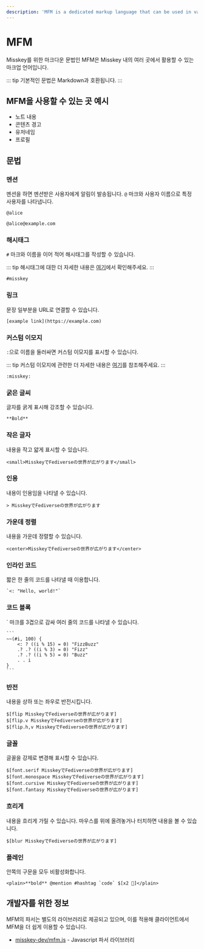 ```yaml
---
description: 'MFM is a dedicated markup language that can be used in various places on Misskey.'
---
```


# MFM
Misskey를 위한 마크다운 문법인 MFM은 Misskey 내의 여러 곳에서 활용할 수 있는 마크업 언어입니다.

::: tip
기본적인 문법은 Markdown과 호환됩니다.
:::

## MFM을 사용할 수 있는 곳 예시
- 노트 내용
- 콘텐츠 경고
- 유저네임
- 프로필

## 문법
### 멘션
멘션을 하면 멘션받은 사용자에게 알림이 발송됩니다. `@` 마크와 사용자 이름으로 특정 사용자를 나타냅니다.

```:no-line-numbers
@alice
```
```:no-line-numbers
@alice@example.com
```

### 해시태그
`#` 마크와 이름을 이어 적어 해시태그를 작성할 수 있습니다.

::: tip
해시태그에 대한 더 자세한 내용은 [여기](./hashtag.md)에서 확인해주세요.
:::

```:no-line-numbers
#misskey
```

### 링크
문장 일부분을 URL로 연결할 수 있습니다.
```:no-line-numbers
[example link](https://example.com)
```

### 커스텀 이모지
`:`으로 이름을 둘러싸면 커스텀 이모지를 표시할 수 있습니다.

::: tip
커스텀 이모지에 관련한 더 자세한 내용은 [여기](./custom-emoji.md)를 참조해주세요.
:::

```:no-line-numbers
:misskey:
```

### 굵은 글씨
글자를 굵게 표시해 강조할 수 있습니다.
```:no-line-numbers
**Bold**
```

### 작은 글자
내용을 작고 얇게 표시할 수 있습니다.
```:no-line-numbers
<small>MisskeyでFediverseの世界が広がります</small>
```

### 인용
내용이 인용임을 나타낼 수 있습니다.
```:no-line-numbers
> MisskeyでFediverseの世界が広がります
```

### 가운데 정렬
내용을 가운데 정렬할 수 있습니다.
```:no-line-numbers
<center>MisskeyでFediverseの世界が広がります</center>
```

### 인라인 코드
짧은 한 줄의 코드를 나타낼 때 이용합니다.
```:no-line-numbers
`<: "Hello, world!"`
```

### 코드 블록
` 마크를 3겹으로 감싸 여러 줄의 코드를 나타낼 수 있습니다.
<div class="language-text ext-text"><pre v-pre class="language-text"><code>```
~~(#i, 100) {
	&lt;: ? ((i % 15) = 0) "FizzBuzz"
	.? .? ((i % 3) = 0) "Fizz"
	.? .? ((i % 5) = 0) "Buzz"
	. . i
}
```
</code></pre></div>

### 반전
내용을 상하 또는 좌우로 반전시킵니다.
```:no-line-numbers
$[flip MisskeyでFediverseの世界が広がります]
$[flip.v MisskeyでFediverseの世界が広がります]
$[flip.h,v MisskeyでFediverseの世界が広がります]
```

### 글꼴
글꼴을 강제로 변경해 표시할 수 있습니다.
```:no-line-numbers
$[font.serif MisskeyでFediverseの世界が広がります]
$[font.monospace MisskeyでFediverseの世界が広がります]
$[font.cursive MisskeyでFediverseの世界が広がります]
$[font.fantasy MisskeyでFediverseの世界が広がります]
```

### 흐리게
내용을 흐리게 가릴 수 있습니다. 마우스를 위에 올려놓거나 터치하면 내용을 볼 수 있습니다.
```:no-line-numbers
$[blur MisskeyでFediverseの世界が広がります]
```

### 플레인
안쪽의 구문을 모두 비활성화합니다.
```:no-line-numbers
<plain>**bold** @mention #hashtag `code` $[x2 🍮]</plain>
```

## 개발자를 위한 정보

MFM의 파서는 별도의 라이브러리로 제공되고 있으며, 이를 적용해 클라이언트에서 MFM을 더 쉽게 이용할 수 있습니다.
- [misskey-dev/mfm.js](https://github.com/misskey-dev/mfm.js) - Javascript 파서 라이브러리
